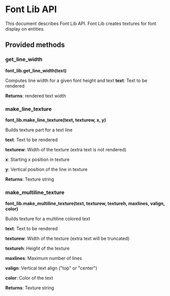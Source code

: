 # Font Lib API
This document describes Font Lib API. Font Lib creates textures for font display on entities.

## Provided methods
### get\_line\_width
**font\_lib.get\_line\_width(text)**

Computes line width for a given font height and text
**text**: Text to be rendered

**Returns**: rendered text width

### make\_line\_texture
**font\_lib.make\_line\_texture(text, texturew, x, y)**

Builds texture part for a text line

**text**: Text to be rendered

**texturew**: Width of the texture (extra text is not rendered)

**x**: Starting x position in texture

**y**: Vertical position of the line in texture

**Returns**: Texture string

### make\_multiline\_texture
**font\_lib.make\_multiline\_texture(text, texturew, textureh, maxlines, valign, color)**

Builds texture for a multiline colored text

**text**: Text to be rendered

**texturew**: Width of the texture (extra text will be truncated)

**textureh**: Height of the texture

**maxlines**: Maximum number of lines

**valign**: Vertical text align ("top" or "center")

**color**: Color of the text

**Returns**: Texture string


